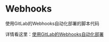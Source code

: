 # Webhooks
使用GitLab的Webhooks自动化部署的脚本代码

详情看这里：[使用GitLab的Webhooks自动化部署](http://tiquiero.tech/2018/05/08/%E4%BD%BF%E7%94%A8GitLab%E7%9A%84Webhooks%E8%87%AA%E5%8A%A8%E5%8C%96%E9%83%A8%E7%BD%B2/)
